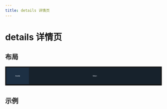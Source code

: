 ```yaml
---
title: details 详情页
---
```


# details 详情页

## 布局

![alt text](assets/tableView/image.png)

## 示例

<preview path="./def.vue"></preview>

<API src="./data.json" lang="zh"></API>
